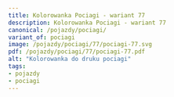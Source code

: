 ```yaml
---
title: Kolorowanka Pociagi - wariant 77
description: Kolorowanka Pociagi - wariant 77
canonical: /pojazdy/pociagi/
variant_of: pociagi
image: /pojazdy/pociagi/77/pociagi-77.svg
pdf: /pojazdy/pociagi/77/pociagi-77.pdf
alt: "Kolorowanka do druku pociagi"
tags:
- pojazdy
- pociagi
---
```


